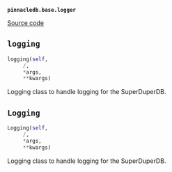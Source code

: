 **`pinnacledb.base.logger`** 

[Source code](https://github.com/SuperDuperDB/pinnacledb/blob/main/pinnacledb/base/logger.py)

## `logging` 

```python
logging(self,
     /,
     *args,
     **kwargs)
```
Logging class to handle logging for the SuperDuperDB.

## `Logging` 

```python
Logging(self,
     /,
     *args,
     **kwargs)
```
Logging class to handle logging for the SuperDuperDB.

